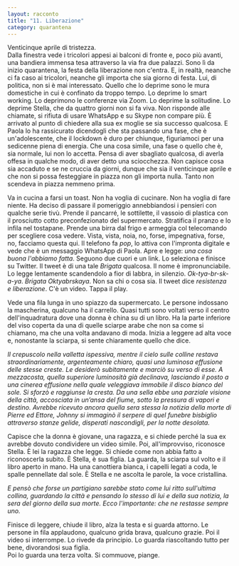 ```yaml
---
layout: racconto
title: "11. Liberazione"
category: quarantena
---
```

Venticinque aprile di tristezza.  
Dalla finestra vede i tricolori appesi ai balconi di fronte e, poco più avanti, una bandiera immensa tesa attraverso la via fra due palazzi. Sono lì da inizio quarantena, la festa della liberazione non c'entra. E, in realtà, neanche ci fa caso ai tricolori, neanche gli importa che sia giorno di festa. Lui, di politica, non si è mai interessato. Quello che lo deprime sono le mura domestiche in cui è confinato da troppo tempo. Lo deprime lo smart working. Lo deprimono le conferenze via Zoom. Lo deprime la solitudine. Lo deprime Stella, che da quattro giorni non si fa viva. Non risponde alle chiamate, si rifiuta di usare WhatsApp e su Skype non compare più. È arrivato al punto di chiedere alla sua ex moglie se sia successo qualcosa. E Paola lo ha rassicurato dicendogli che sta passando una fase, che è un'adolescente, che il lockdown è duro per chiunque, figuriamoci per una sedicenne piena di energia. Che una cosa simile, una fase o quello che è, sia normale, lui non lo accetta. Pensa di aver sbagliato qualcosa, di averla offesa in qualche modo, di aver detto una sciocchezza. Non capisce cosa sia accaduto e se ne cruccia da giorni, dunque che sia il venticinque aprile e che non si possa festeggiare in piazza non gli importa nulla. Tanto non scendeva in piazza nemmeno prima. 

Va in cucina a farsi un toast. Non ha voglia di cucinare. Non ha voglia di fare niente. Ha deciso di passare il pomeriggio annebbiandosi i pensieri con qualche serie tivù. Prende il pancarré, le sottilette, il vassoio di plastica con il prosciutto cotto preconfezionato del supermercato. Stratifica il pranzo e lo infila nel tostapane. Prende una birra dal frigo e armeggia col telecomando per scegliere cosa vedere. Vista, vista, noia, no, forse, impegnativa, forse, no, facciamo questa qui. Il telefono fa *pop*, lo attiva con l'impronta digitale e vede che è un messaggio WhatsApp di Paola. Apre e legge: *una cosa buona l'abbiamo fatta*. Seguono due cuori e un link. Lo seleziona e finisce su Twitter. Il tweet è di una tale *Brigata* qualcosa. Il nome è impronunciabile. Lo legge lentamente scandendolo a fior di labbra, in silenzio. *Ok-tya-br-sk-a-ya*. *Brigata Oktyabrskaya*. Non sa chi o cosa sia. Il tweet dice *resistenza e liberazione*. C'è un video. Tappa il play.  

Vede una fila lunga in uno spiazzo da supermercato. Le persone indossano la mascherina, qualcuno ha il carrello. Quasi tutti sono voltati verso il centro dell'inquadratura dove una donna è china su di un libro. Ha la parte inferiore del viso coperta da una di quelle sciarpe arabe che non sa come si chiamano, ma che una volta andavano di moda. Inizia a leggere ad alta voce e, nonostante la sciarpa, si sente chiaramente quello che dice.   

*Il crepuscolo nella valletta ispessiva, mentre il cielo sulle colline restava straordinariamente, argenteamente chiaro, quasi una luminosa effusione delle stesse creste. Le desiderò subitamente e marciò su verso di esse. A mezzacosta, quella superiore luminosità già declinava, lasciando il posto a una cinerea effusione nella quale veleggiava immobile il disco bianco del sole. Si sforzò e raggiunse la cresta. Da una sella ebbe una parziale visione della città, accosciata in un’ansa del fiume, sotto la pressura di vapori e destino. Avrebbe ricevuto ancora quella sera stessa la notizia della morte di Pierre ed Ettore, Johnny si immaginò il serpere di quel funebre bisbiglio attraverso stanze gelide, disperati nascondigli, per la notte desolata.*  

Capisce che la donna è giovane, una ragazza, e si chiede perché la sua ex avrebbe dovuto condividere un video simile. Poi, all'improvviso, riconosce Stella. È lei la ragazza che legge. Si chiede come non abbia fatto a riconoscerla subito. È Stella, è sua figlia. La guarda, la sciarpa sul volto e il libro aperto in mano. Ha una canottiera bianca, i capelli legati a coda, le spalle pennellate dal sole. È Stella e ne ascolta le parole, la voce cristallina.  

*E pensò che forse un partigiano sarebbe stato come lui ritto sull'ultima collina, guardando la città e pensando lo stesso di lui e della sua notizia, la sera del giorno della sua morte. Ecco l'importante: che ne restasse sempre uno.*

Finisce di leggere, chiude il libro, alza la testa e si guarda attorno. Le persone in fila applaudono, qualcuno grida brava, qualcuno grazie. Poi il video si interrompe. Lo rivede da principio. Lo guarda riascoltando tutto per bene, divorandosi sua figlia.   
Poi lo guarda una terza volta. Si commuove, piange.  
